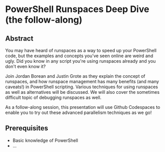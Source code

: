 # PowerShell Runspaces Deep Dive (the follow-along)

## Abstract

You may have heard of runspaces as a way to speed up your PowerShell code, but the examples and concepts you've seen online are weird and ugly. Did you know in any script you're using runspaces already and you don't even know it?

Join Jordan Borean and Justin Grote as they explain the concept of runspaces, and how runspace management has many benefits (and many caveats!) in PowerShell scripting. Various techniques for using runspaces as well as alternatives will be discussed. We will also cover the sometimes difficult topic of debugging runspaces as well.

As a follow-along session, this presentation will use Github Codespaces to enable you to try out these advanced parallelism techniques as we go!

## Prerequisites

- Basic knowledge of PowerShell
- ...